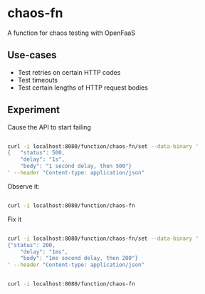 # chaos-fn

A function for chaos testing with OpenFaaS

## Use-cases

* Test retries on certain HTTP codes
* Test timeouts
* Test certain lengths of HTTP request bodies

## Experiment

Cause the API to start failing

```bash

curl -i localhost:8080/function/chaos-fn/set --data-binary '
{	"status": 500,
	"delay": "1s",
    "body": "1 second delay, then 500"}
' --header "Content-type: application/json"

```

Observe it:

```bash

curl -i localhost:8080/function/chaos-fn

```

Fix it


```bash

curl -i localhost:8080/function/chaos-fn/set --data-binary '
{"status": 200,
	"delay": "1ms",
    "body": "1ms second delay, then 200"}
' --header "Content-type: application/json"

```


```bash

curl -i localhost:8080/function/chaos-fn

```

